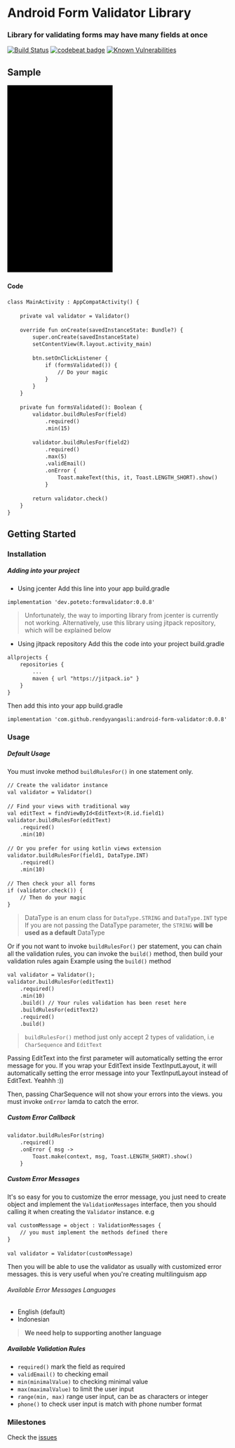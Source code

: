 # Android Form Validator Library
### Library for validating forms may have many fields at once

[![Build Status](https://travis-ci.org/rendyyangasli/android-form-validator.svg?branch=master)](https://travis-ci.org/rendyyangasli/android-form-validator)
[![codebeat badge](https://codebeat.co/badges/dbc9d2b3-09aa-46e2-878b-933a85d620c9)](https://codebeat.co/projects/github-com-rendyyangasli-android-form-validator-master)
[![Known Vulnerabilities](https://snyk.io/test/github/rendyyangasli/android-form-validator/badge.svg?targetFile=form-validator%2Fbuild.gradle)](https://snyk.io/test/github/rendyyangasli/android-form-validator?targetFile=form-validator%2Fbuild.gradle)

## Sample

![](asset/demo.gif)

#### Code 
```
class MainActivity : AppCompatActivity() {

    private val validator = Validator()

    override fun onCreate(savedInstanceState: Bundle?) {
        super.onCreate(savedInstanceState)
        setContentView(R.layout.activity_main)

        btn.setOnClickListener {
            if (formsValidated()) {
                // Do your magic
            }
        }
    }

    private fun formsValidated(): Boolean {
        validator.buildRulesFor(field)
            .required()
            .min(15)

        validator.buildRulesFor(field2)
            .required()
            .max(5)
            .validEmail()
            .onError {
                Toast.makeText(this, it, Toast.LENGTH_SHORT).show()
            }

        return validator.check()
    }
}
```

## Getting Started
### Installation

##### Adding into your project
 * Using jcenter 
 Add this line into your app build.gradle
```
implementation 'dev.poteto:formvalidator:0.0.8'
```
> Unfortunately, the way to importing library from jcenter is currently not working.
Alternatively, use this library using jitpack repository, which will be explained below

 * Using jitpack repository
 Add this the code into your project build.gradle 
```
allprojects {
    repositories {
        ...
        maven { url "https://jitpack.io" }
    }
}
```
Then  add this into your app build.gradle
```
implementation 'com.github.rendyyangasli:android-form-validator:0.0.8'
```


### Usage
##### Default Usage

You must invoke method `buildRulesFor()` in one statement only.

``` 
// Create the validator instance
val validator = Validator()

// Find your views with traditional way
val editText = findViewById<EditText>(R.id.field1)
validator.buildRulesFor(editText)
    .required()
    .min(10)
        
// Or you prefer for using kotlin views extension
validator.buildRulesFor(field1, DataType.INT)
    .required()
    .min(10)

// Then check your all forms 
if (validator.check()) {
    // Then do your magic
}
```

> DataType is an enum class for `DataType.STRING` and `DataType.INT` type 
> If you are not passing the DataType parameter, the `STRING` **will be used as a default** DataType

Or if you not want to invoke `buildRulesFor()` per statement, you can chain all the validation rules, you can invoke the `build()` method, then build your validation rules again
Example using the `build()` method 

```
val validator = Validator();
validator.buildRulesFor(editText1)
    .required()
    .min(10)
    .build() // Your rules validation has been reset here
    .buildRulesFor(editText2) 
    .required()
    .build()
``` 

> `buildRulesFor()` method just only accept 2 types of validation, i.e `CharSequence` and `EditText`

Passing EditText into the first parameter will automatically setting the error message for you. If you wrap your EditText inside TextInputLayout, it will automatically setting the error message into your TextInputLayout instead of EditText. Yeahhh :)) 

Then, passing CharSequence will not show your errors into the views. you must invoke `onError` lamda to catch the error.


##### Custom Error Callback
```
validator.buildRulesFor(string)
    .required()
    .onError { msg -> 
        Toast.make(context, msg, Toast.LENGTH_SHORT).show()
    }
```

##### Custom Error Messages 
It's so easy for you to customize the error message, you just need to create object and implement the `ValidationMessages` interface, then you should calling it when creating the `Validator` instance. e.g 
```
val customMessage = object : ValidationMessages {
    // you must implement the methods defined there
}

val validator = Validator(customMessage)
```
Then you will be able to use the validator as usually with customized error messages. this is very useful when you're creating multilinguism app

###### Available Error Messages Languages
* English (default)
* Indonesian
> **We need help to supporting another language**

##### Available Validation Rules
* `required()` mark the field as required
* `validEmail()` to checking email
* `min(minimalValue)` to checking minimal value 
* `max(maximalValue)` to limit the user input
* `range(min, max)` range user input, can be as characters or integer
* `phone()` to check user input is match with phone number format

### Milestones
Check the [issues](https://github.com/rendyyangasli/android-form-validator/issues)